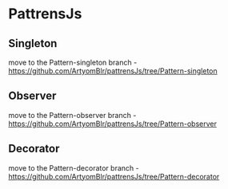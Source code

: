 # PattrensJs

## Singleton 

move to the Pattern-singleton branch - https://github.com/ArtyomBlr/pattrensJs/tree/Pattern-singleton

## Observer

move to the Pattern-observer branch - https://github.com/ArtyomBlr/pattrensJs/tree/Pattern-observer

## Decorator

move to the Pattern-decorator branch - https://github.com/ArtyomBlr/pattrensJs/tree/Pattern-decorator

